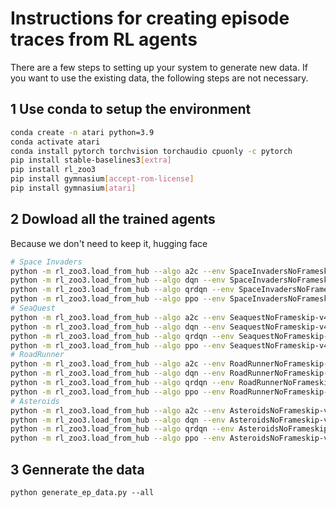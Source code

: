# Instructions for creating episode traces from RL agents

There are a few steps to setting up your system to generate new data. If you want to use the existing data, the following steps are not necessary.

## 1 Use conda to setup the environment

```bash
conda create -n atari python=3.9
conda activate atari
conda install pytorch torchvision torchaudio cpuonly -c pytorch
pip install stable-baselines3[extra]
pip install rl_zoo3
pip install gymnasium[accept-rom-license]
pip install gymnasium[atari]
```

## 2 Dowload all the trained agents

Because we don't need to keep it, hugging face

```bash
# Space Invaders
python -m rl_zoo3.load_from_hub --algo a2c --env SpaceInvadersNoFrameskip-v4 -orga sb3 -f logs/
python -m rl_zoo3.load_from_hub --algo dqn --env SpaceInvadersNoFrameskip-v4 -orga sb3 -f logs/
python -m rl_zoo3.load_from_hub --algo qrdqn --env SpaceInvadersNoFrameskip-v4 -orga sb3 -f logs/
python -m rl_zoo3.load_from_hub --algo ppo --env SpaceInvadersNoFrameskip-v4 -orga sb3 -f logs/
# SeaQuest
python -m rl_zoo3.load_from_hub --algo a2c --env SeaquestNoFrameskip-v4 -orga sb3 -f logs/
python -m rl_zoo3.load_from_hub --algo dqn --env SeaquestNoFrameskip-v4 -orga sb3 -f logs/
python -m rl_zoo3.load_from_hub --algo qrdqn --env SeaquestNoFrameskip-v4 -orga sb3 -f logs/
python -m rl_zoo3.load_from_hub --algo ppo --env SeaquestNoFrameskip-v4 -orga sb3 -f logs/
# RoadRunner
python -m rl_zoo3.load_from_hub --algo a2c --env RoadRunnerNoFrameskip-v4 -orga sb3 -f logs/
python -m rl_zoo3.load_from_hub --algo dqn --env RoadRunnerNoFrameskip-v4 -orga sb3 -f logs/
python -m rl_zoo3.load_from_hub --algo qrdqn --env RoadRunnerNoFrameskip-v4 -orga sb3 -f logs/
python -m rl_zoo3.load_from_hub --algo ppo --env RoadRunnerNoFrameskip-v4 -orga sb3 -f logs/
# Asteroids
python -m rl_zoo3.load_from_hub --algo a2c --env AsteroidsNoFrameskip-v4 -orga sb3 -f logs/
python -m rl_zoo3.load_from_hub --algo dqn --env AsteroidsNoFrameskip-v4 -orga sb3 -f logs/
python -m rl_zoo3.load_from_hub --algo qrdqn --env AsteroidsNoFrameskip-v4 -orga sb3 -f logs/
python -m rl_zoo3.load_from_hub --algo ppo --env AsteroidsNoFrameskip-v4 -orga sb3 -f logs/
```

## 3 Gennerate the data

`python generate_ep_data.py --all`
